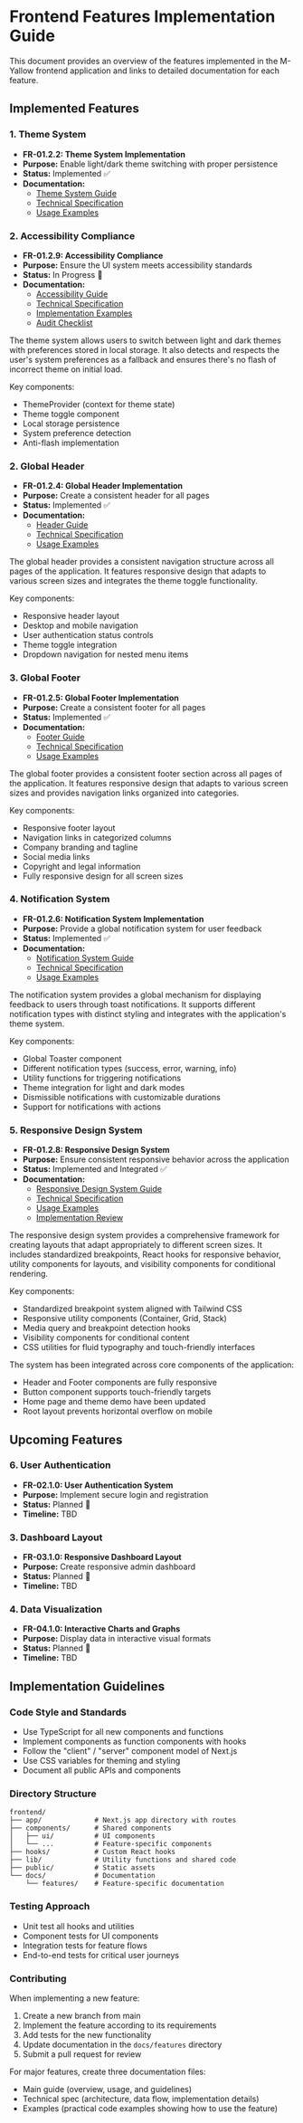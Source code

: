 # Frontend Features Implementation Guide

This document provides an overview of the features implemented in the M-Yallow frontend application and links to detailed documentation for each feature.

## Implemented Features

### 1. Theme System
- **FR-01.2.2: Theme System Implementation**
- **Purpose:** Enable light/dark theme switching with proper persistence
- **Status:** Implemented ✅
- **Documentation:**
  - [Theme System Guide](./theme-system.md)
  - [Technical Specification](./theme-system-technical-spec.md)
  - [Usage Examples](./theme-system-examples.md)
  
### 2. Accessibility Compliance
- **FR-01.2.9: Accessibility Compliance**
- **Purpose:** Ensure the UI system meets accessibility standards
- **Status:** In Progress 🔄
- **Documentation:**
  - [Accessibility Guide](./accessibility.md)
  - [Technical Specification](./accessibility/accessibility-technical-spec.md)
  - [Implementation Examples](./accessibility/accessibility-examples.md)
  - [Audit Checklist](./accessibility/accessibility-audit-checklist.md)

The theme system allows users to switch between light and dark themes with preferences stored in local storage. It also detects and respects the user's system preferences as a fallback and ensures there's no flash of incorrect theme on initial load.

Key components:
- ThemeProvider (context for theme state)
- Theme toggle component
- Local storage persistence
- System preference detection
- Anti-flash implementation

### 2. Global Header
- **FR-01.2.4: Global Header Implementation**
- **Purpose:** Create a consistent header for all pages
- **Status:** Implemented ✅
- **Documentation:**
  - [Header Guide](./header.md)
  - [Technical Specification](./header/technical-spec.md)
  - [Usage Examples](./header/usage-examples.md)

The global header provides a consistent navigation structure across all pages of the application. It features responsive design that adapts to various screen sizes and integrates the theme toggle functionality.

Key components:
- Responsive header layout
- Desktop and mobile navigation
- User authentication status controls
- Theme toggle integration
- Dropdown navigation for nested menu items

### 3. Global Footer
- **FR-01.2.5: Global Footer Implementation**
- **Purpose:** Create a consistent footer for all pages
- **Status:** Implemented ✅
- **Documentation:**
  - [Footer Guide](./footer.md)
  - [Technical Specification](./footer/technical-spec.md)
  - [Usage Examples](./footer/usage-examples.md)

The global footer provides a consistent footer section across all pages of the application. It features responsive design that adapts to various screen sizes and provides navigation links organized into categories.

Key components:
- Responsive footer layout
- Navigation links in categorized columns
- Company branding and tagline
- Social media links
- Copyright and legal information
- Fully responsive design for all screen sizes

### 4. Notification System
- **FR-01.2.6: Notification System Implementation**
- **Purpose:** Provide a global notification system for user feedback
- **Status:** Implemented ✅
- **Documentation:**
  - [Notification System Guide](./notification-system.md)
  - [Technical Specification](./notification-system-technical-spec.md)
  - [Usage Examples](./notification-system-examples.md)

The notification system provides a global mechanism for displaying feedback to users through toast notifications. It supports different notification types with distinct styling and integrates with the application's theme system.

Key components:
- Global Toaster component
- Different notification types (success, error, warning, info)
- Utility functions for triggering notifications
- Theme integration for light and dark modes
- Dismissible notifications with customizable durations
- Support for notifications with actions

### 5. Responsive Design System
- **FR-01.2.8: Responsive Design System**
- **Purpose:** Ensure consistent responsive behavior across the application
- **Status:** Implemented and Integrated ✅
- **Documentation:**
  - [Responsive Design System Guide](./responsive-design.md)
  - [Technical Specification](./responsive-design/technical-spec.md)
  - [Usage Examples](./responsive-design/usage-examples.md)
  - [Implementation Review](./responsive-design/implementation-review.md)

The responsive design system provides a comprehensive framework for creating layouts that adapt appropriately to different screen sizes. It includes standardized breakpoints, React hooks for responsive behavior, utility components for layouts, and visibility components for conditional rendering.

Key components:
- Standardized breakpoint system aligned with Tailwind CSS
- Responsive utility components (Container, Grid, Stack)
- Media query and breakpoint detection hooks
- Visibility components for conditional content
- CSS utilities for fluid typography and touch-friendly interfaces

The system has been integrated across core components of the application:
- Header and Footer components are fully responsive
- Button component supports touch-friendly targets
- Home page and theme demo have been updated
- Root layout prevents horizontal overflow on mobile

## Upcoming Features

### 6. User Authentication
- **FR-02.1.0: User Authentication System**
- **Purpose:** Implement secure login and registration
- **Status:** Planned 📅
- **Timeline:** TBD

### 3. Dashboard Layout
- **FR-03.1.0: Responsive Dashboard Layout**
- **Purpose:** Create responsive admin dashboard
- **Status:** Planned 📅
- **Timeline:** TBD

### 4. Data Visualization
- **FR-04.1.0: Interactive Charts and Graphs**
- **Purpose:** Display data in interactive visual formats
- **Status:** Planned 📅
- **Timeline:** TBD

## Implementation Guidelines

### Code Style and Standards

- Use TypeScript for all new components and functions
- Implement components as function components with hooks
- Follow the "client" / "server" component model of Next.js
- Use CSS variables for theming and styling
- Document all public APIs and components

### Directory Structure

```
frontend/
├── app/             # Next.js app directory with routes
├── components/      # Shared components
│   ├── ui/          # UI components
│   └── ...          # Feature-specific components
├── hooks/           # Custom React hooks
├── lib/             # Utility functions and shared code
├── public/          # Static assets
└── docs/            # Documentation
    └── features/    # Feature-specific documentation
```

### Testing Approach

- Unit test all hooks and utilities
- Component tests for UI components
- Integration tests for feature flows
- End-to-end tests for critical user journeys

### Contributing

When implementing a new feature:

1. Create a new branch from main
2. Implement the feature according to its requirements
3. Add tests for the new functionality
4. Update documentation in the `docs/features` directory
5. Submit a pull request for review

For major features, create three documentation files:
- Main guide (overview, usage, and guidelines)
- Technical spec (architecture, data flow, implementation details)
- Examples (practical code examples showing how to use the feature)
